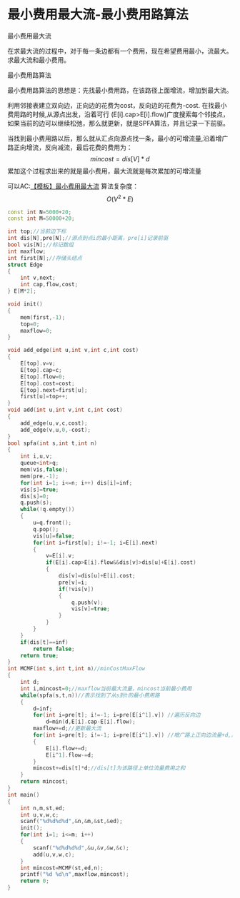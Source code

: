 # 最小费用最大流-最小费用路算法

最小费用最大流

在求最大流的过程中，对于每一条边都有一个费用，现在希望费用最小，流最大。求最大流和最小费用。

最小费用路算法

最小费用路算法的思想是：先找最小费用路，在该路径上面增流，增加到最大流。

利用邻接表建立双向边，正向边的花费为cost，反向边的花费为-cost. 
在找最小费用路的时候,从源点出发，沿着可行 (E[i].cap>E[i].flow)广度搜索每个邻接点， 如果当前的边可以继续松弛，那么就更新，就是SPFA算法，并且记录一下前驱。

当找到最小费用路以后，那么就从汇点向源点找一条，最小的可增流量,沿着增广路正向增流，反向减流，最后花费的费用为： 
$$mincost=dis[V]*d$$
累加这个过程求出来的就是最小费用，最大流就是每次累加的可增流量

可以AC:[【模板】最小费用最大流](https://www.luogu.org/problemnew/show/3381)
算法复杂度：$$O(V^2*E)$$

```cpp
const int N=5000+20;
const int M=50000+20;

int top;//当前边下标
int dis[N],pre[N];//源点到点i的最小距离，pre[i]记录前驱
bool vis[N];//标记数组
int maxflow;
int first[N];//存储头结点
struct Edge
{
    int v,next;
    int cap,flow,cost;
} E[M*2];

void init()
{
    mem(first,-1);
    top=0;
    maxflow=0;
}

void add_edge(int u,int v,int c,int cost)
{
    E[top].v=v;
    E[top].cap=c;
    E[top].flow=0;
    E[top].cost=cost;
    E[top].next=first[u];
    first[u]=top++;
}
void add(int u,int v,int c,int cost)
{
    add_edge(u,v,c,cost);
    add_edge(v,u,0,-cost);
}
bool spfa(int s,int t,int n)
{
    int i,u,v;
    queue<int>q;
    mem(vis,false);
    mem(pre,-1);
    for(int i=1; i<=n; i++) dis[i]=inf;
    vis[s]=true;
    dis[s]=0;
    q.push(s);
    while(!q.empty())
    {
        u=q.front();
        q.pop();
        vis[u]=false;
        for(int i=first[u]; i!=-1; i=E[i].next)
        {
            v=E[i].v;
            if(E[i].cap>E[i].flow&&dis[v]>dis[u]+E[i].cost)
            {
                dis[v]=dis[u]+E[i].cost;
                pre[v]=i;
                if(!vis[v])
                {
                    q.push(v);
                    vis[v]=true;
                }
            }
        }
    }
    if(dis[t]==inf)
        return false;
    return true;
}
int MCMF(int s,int t,int n)//minCostMaxFlow
{
    int d;
    int i,mincost=0;//maxflow当前最大流量，mincost当前最小费用
    while(spfa(s,t,n))//表示找到了从s到t的最小费用路
    {
        d=inf;
        for(int i=pre[t]; i!=-1; i=pre[E[i^1].v]) //遍历反向边
            d=min(d,E[i].cap-E[i].flow);
        maxflow+=d;//更新最大流
        for(int i=pre[t]; i!=-1; i=pre[E[i^1].v]) //增广路上正向边流量+d,反向边流量-d
        {
            E[i].flow+=d;
            E[i^1].flow-=d;
        }
        mincost+=dis[t]*d;//dis[t]为该路径上单位流量费用之和
    }
    return mincost;
}
int main()
{
    int n,m,st,ed;
    int u,v,w,c;
    scanf("%d%d%d%d",&n,&m,&st,&ed);
    init();
    for(int i=1; i<=m; i++)
    {
        scanf("%d%d%d%d",&u,&v,&w,&c);
        add(u,v,w,c);
    }
    int mincost=MCMF(st,ed,n);
    printf("%d %d\n",maxflow,mincost);
    return 0;
}

```

